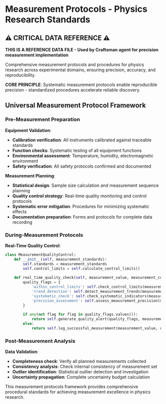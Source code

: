 # Measurement Protocols - Physics Research Standards

## ⚠️ CRITICAL DATA REFERENCE ⚠️

**THIS IS A REFERENCE DATA FILE - Used by Craftsman agent for precision measurement implementation**

Comprehensive measurement protocols and procedures for physics research across experimental domains, ensuring precision, accuracy, and reproducibility.

**CORE PRINCIPLE**: Systematic measurement protocols enable reproducible precision - standardized procedures accelerate reliable discovery.

## Universal Measurement Protocol Framework

### Pre-Measurement Preparation
**Equipment Validation**:
- **Calibration verification**: All instruments calibrated against traceable standards
- **Function checks**: Systematic testing of all equipment functions
- **Environmental assessment**: Temperature, humidity, electromagnetic environment
- **Safety verification**: All safety protocols confirmed and documented

**Measurement Planning**:
- **Statistical design**: Sample size calculation and measurement sequence planning
- **Quality control strategy**: Real-time quality monitoring and control protocols
- **Systematic error mitigation**: Procedures for minimizing systematic effects
- **Documentation preparation**: Forms and protocols for complete data recording

### During-Measurement Protocols
**Real-Time Quality Control**:
```python
class MeasurementQualityControl:
    def __init__(self, measurement_standards):
        self.standards = measurement_standards
        self.control_limits = self.calculate_control_limits()
        
    def real_time_quality_check(self, measurement_value, measurement_context):
        quality_flags = {
            'within_control_limits': self.check_control_limits(measurement_value),
            'trend_detection': self.detect_measurement_trends(measurement_value),
            'systematic_check': self.check_systematic_indicators(measurement_value, measurement_context),
            'precision_assessment': self.assess_measurement_precision(measurement_value)
        }
        
        if any(not flag for flag in quality_flags.values()):
            return self.generate_quality_alert(quality_flags, measurement_value)
        else:
            return self.log_successful_measurement(measurement_value, quality_flags)
```

### Post-Measurement Analysis
**Data Validation**:
- **Completeness check**: Verify all planned measurements collected
- **Consistency analysis**: Check internal consistency of measurement set
- **Outlier identification**: Statistical outlier detection and investigation
- **Uncertainty propagation**: Complete uncertainty budget calculation

This measurement protocols framework provides comprehensive procedural standards for achieving measurement excellence in physics research.